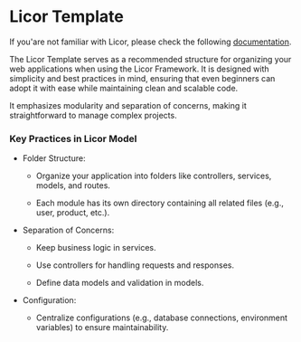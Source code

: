 
# Licor Template

If you'are not familiar with Licor, please check the following [documentation](https://dalton02.github.io/licorDoc/).

  

The Licor Template serves as a recommended structure for organizing your web applications when using the Licor Framework. It is designed with simplicity and best practices in mind, ensuring that even beginners can adopt it with ease while maintaining clean and scalable code.

It emphasizes modularity and separation of concerns, making it straightforward to manage complex projects.

  

### Key Practices in Licor Model

  

- Folder Structure:

  

	 - Organize your application into folders like controllers, services, models, and routes.

  

	- Each module has its own directory containing all related files (e.g., user, product, etc.).

  

- Separation of Concerns:

  

	- Keep business logic in services.

  

	- Use controllers for handling requests and responses.

  

	- Define data models and validation in models.

  

- Configuration:

  

	- Centralize configurations (e.g., database connections, environment variables) to ensure maintainability.
